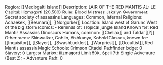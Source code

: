 Region: [[Mediogalti
Island]]
Description: LAIR OF THE 
RED MANTIS
AL: LE
Capital: Ilizmagorti 
(20,500)
Ruler: Blood Mistress Jakalyn
Government: Secret society 
of assassins
Languages: Common, Infernal
Religions: Achaekek, [[Besmara]], [[Norgorber]]
Location: Island west of Garund
West of the big storm
Iconics: -
Reminds of: Tropical jungle
Island
Known for: Red Mantis Assassins
Dinosaurs
Humans, common: [[Cheliax]] and Taldan[[?]]
Other races: Skinwalker, Goblin, Vishkanya, Kobold
Classes, known for: [[Inquisitor]], [[Slayer]], [[Swashbuckler]], [[Warpriest]], [[Occultist]], 
Red Mantis assassin
Magic Schools: Crimson Citadel
Pathfinder lodge: 0
Slavery: 0
Largest Market: Ilizmagorti
Limit 50k, Spell 7th
Single Adventure (Best 2): -
Adventure Path: 0

